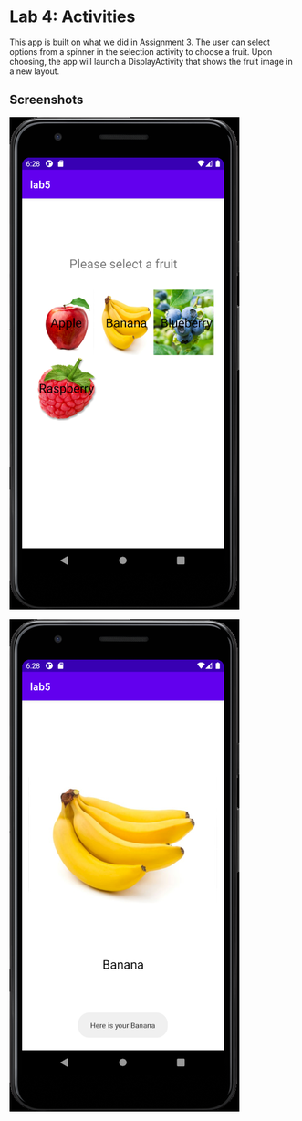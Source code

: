 # Lab 4: Activities
This app is built on what we did in Assignment 3. The user can select options from a spinner in the selection activity to choose a fruit. Upon choosing, the app will launch a DisplayActivity that shows the fruit image in a new layout.

## Screenshots
![1](https://raw.githubusercontent.com/tuh37046/mobile-app-dev-assignment-4/lab5/a2.PNG)

![1](https://raw.githubusercontent.com/tuh37046/mobile-app-dev-assignment-4/lab5/a1.PNG)
